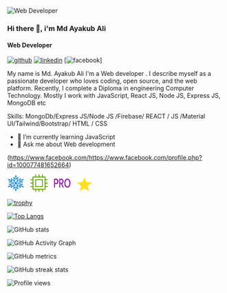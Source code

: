 ![Web Developer](https://media-exp1.licdn.com/dms/image/D5616AQG_0-W7wgHBbQ/profile-displaybackgroundimage-shrink_350_1400/0/1670014842733?e=1675296000&v=beta&t=zpCs28T0GfEPfrC4D0SqyjltTJATv_tOEVEC0wJDPsI)

### Hi there 👋, i'm Md Ayakub Ali 
#### Web Developer

[<img src='https://cdn.jsdelivr.net/npm/simple-icons@3.0.1/icons/github.svg' alt='github' height='40'>](https://github.com/https://github.com/ayakub)  [<img src='https://cdn.jsdelivr.net/npm/simple-icons@3.0.1/icons/linkedin.svg' alt='linkedin' height='40'>](https://www.linkedin.com/in/https://www.linkedin.com/in/ayakub-ali-8bb089223//)  [<img src='https://cdn.jsdelivr.net/npm/simple-icons@3.0.1/icons/facebook.svg' alt='facebook' height='40'>]

My name is Md. Ayakub Ali  I'm a Web developer . I describe myself as a passionate developer who loves coding, open source, and the web platform. Recently, I complete a Diploma in engineering Computer Technology. Mostly I work with JavaScript, React JS, Node JS, Express JS, MongoDB etc

Skills: MongoDb/Express JS/Node JS /Firebase/ REACT / JS /Material UI/Tailwind/Bootstrap/ HTML / CSS

- 🌱 I’m currently learning JavaScript 
- 💬 Ask me about Web development 


(https://www.facebook.com/https://www.facebook.com/profile.php?id=100077481652664)  

<a href='https://archiveprogram.github.com/'><img src='https://raw.githubusercontent.com/acervenky/animated-github-badges/master/assets/acbadge.gif' width='40' height='40'></a> <a href='https://docs.github.com/en/developers'><img src='https://raw.githubusercontent.com/acervenky/animated-github-badges/master/assets/devbadge.gif' width='40' height='40'></a> <a href='https://github.com/pricing'><img src='https://raw.githubusercontent.com/acervenky/animated-github-badges/master/assets/pro.gif' width='40' height='40'></a> <a href='https://stars.github.com/'><img src='https://raw.githubusercontent.com/acervenky/animated-github-badges/master/assets/starbadge.gif' width='35' height='35'></a> 

[![trophy](https://github-profile-trophy.vercel.app/?username=https://github.com/ayakub)](https://github.com/ryo-ma/github-profile-trophy)

[![Top Langs](https://github-readme-stats.vercel.app/api/top-langs/?username=https://github.com/ayakub)](https://github.com/anuraghazra/github-readme-stats)

![GitHub stats](https://github-readme-stats.vercel.app/api?username=https://github.com/ayakub&show_icons=true&count_private=true)  

![GitHub Activity Graph](https://activity-graph.herokuapp.com/graph?username=https://github.com/ayakub)  

![GitHub metrics](https://metrics.lecoq.io/https://github.com/ayakub)  

![GitHub streak stats](https://streak-stats.demolab.com/?user=https://github.com/ayakub)  

![Profile views](https://gpvc.arturio.dev/https://github.com/ayakub)  

